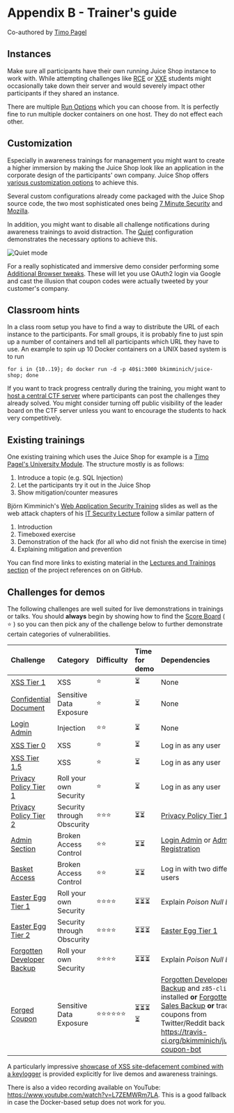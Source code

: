 # Appendix B - Trainer's guide

Co-authored by [Timo Pagel](https://github.com/wurstbrot)

## Instances

Make sure all participants have their own running Juice Shop instance to
work with. While attempting challenges like
[RCE](../part2/insecure-deserialization.md) or [XXE](../part2/xxe.md)
students might occasionally take down their server and would severely
impact other participants if they shared an instance.

There are multiple [Run Options](../part1/running.md#run-options) which
you can choose from. It is perfectly fine to run multiple docker
containers on one host. They do not effect each other.

## Customization

Especially in awareness trainings for management you might want to
create a higher immersion by making the Juice Shop look like an
application in the corporate design of the participants' own company.
Juice Shop offers
[various customization options](../part1/customization.md) to achieve
this.

Several custom configurations already come packaged with the Juice Shop
source code, the two most sophisticated ones being
[7 Minute Security](https://github.com/bkimminich/juice-shop/blob/master/config/7ms.yml)
and
[Mozilla](https://github.com/bkimminich/juice-shop/blob/master/config/mozilla.yml).

In addition, you might want to disable all challenge notifications
during awareness trainings to avoid distraction. The
[Quiet](https://github.com/bkimminich/juice-shop/blob/master/config/quiet.yml)
configuration demonstrates the necessary options to achieve this.

![Quiet mode](https://raw.githubusercontent.com/bkimminich/pwning-juice-shop/master/appendix/img/quiet_mode.png)

For a really sophisticated and immersive demo consider performing some
[Additional Browser tweaks](../part1/customization.md#additional-browser-tweaks).
These will let you use OAuth2 login via Google and cast the illusion
that coupon codes were actually tweeted by your customer's company.

## Classroom hints

In a class room setup you have to find a way to distribute the URL of
each instance to the participants. For small groups, it is probably fine
to just spin up a number of containers and tell all participants which
URL they have to use. An example to spin up 10 Docker containers on a
UNIX based system is to run

```
for i in {10..19}; do docker run -d -p 40$i:3000 bkimminich/juice-shop; done
```

If you want to track progress centrally during the training, you might
want to [host a central CTF server](../part1/ctf.md) where participants
can post the challenges they already solved. You might consider turning
off public visibility of the leader board on the CTF server unless you
want to encourage the students to hack very competitively.

## Existing trainings

One existing training which uses the Juice Shop for example is a
[Timo Pagel's University Module](https://drive.google.com/open?id=1ITkTAALjZJnGV-hhAZ-zQfNx1sVTzlA2UlWD0s270ig).
The structure mostly is as follows:

1. Introduce a topic (e.g. SQL Injection)
2. Let the participants try it out in the Juice Shop
3. Show mitigation/counter measures

Björn Kimminich's
[Web Application Security Training](https://www.slideshare.net/BjrnKimminich/web-application-security-training-v410)
slides as well as the web attack chapters of his
[IT Security Lecture](https://github.com/bkimminich/it-security-lecture)
follow a similar pattern of

1. Introduction
2. Timeboxed exercise
3. Demonstration of the hack (for all who did not finish the exercise in
   time)
4. Explaining mitigation and prevention

You can find more links to existing material in the
[Lectures and Trainings section](https://github.com/bkimminich/juice-shop/blob/master/REFERENCES.md#lectures-and-trainings)
of the project references on on GitHub.

## Challenges for demos

The following challenges are well suited for live demonstrations in
trainings or talks. You should **always** begin by showing how to find
the
[Score Board](../part2/score-board.md#find-the-carefully-hidden-score-board-page)
( :star: ) so you can then pick any of the challenge below to further
demonstrate certain categories of vulnerabilities.

| Challenge                                                                                                                 | Category                   | Difficulty                           | Time for demo                                                                                    | Dependencies                                                                                                                                                                                                                                                                                                                                              |
|:--------------------------------------------------------------------------------------------------------------------------|:---------------------------|:-------------------------------------|:-------------------------------------------------------------------------------------------------|:----------------------------------------------------------------------------------------------------------------------------------------------------------------------------------------------------------------------------------------------------------------------------------------------------------------------------------------------------------|
| [XSS Tier 1](../part2/xss.md#perform-a-dom-xss-attack)                                                                    | XSS                        | :star:                               | :hourglass_flowing_sand:                                                                         | None                                                                                                                                                                                                                                                                                                                                                      |
| [Confidential Document](../part2/sensitive-data-exposure.md#access-a-confidential-document)                               | Sensitive Data Exposure    | :star:                               | :hourglass_flowing_sand:                                                                         | None                                                                                                                                                                                                                                                                                                                                                      |
| [Login Admin](../part2/injection.md#log-in-with-the-administrators-user-account)                                          | Injection                  | :star::star:                         | :hourglass_flowing_sand:                                                                         | None                                                                                                                                                                                                                                                                                                                                                      |
| [XSS Tier 0](../part2/xss.md#perform-a-reflected-xss-attack)                                                              | XSS                        | :star:                               | :hourglass_flowing_sand:                                                                         | Log in as any user                                                                                                                                                                                                                                                                                                                                        |
| [XSS Tier 1.5](../part2/xss.md#perform-an-xss-attack-on-a-legacy-page-within-the-application)                             | XSS                        | :star:                               | :hourglass_flowing_sand:                                                                         | Log in as any user                                                                                                                                                                                                                                                                                                                                        |
| [Privacy Policy Tier 1](../part2/roll-your-own-security.md#read-our-privacy-policy)                                       | Roll your own Security     | :star:                               | :hourglass_flowing_sand:                                                                         | Log in as any user                                                                                                                                                                                                                                                                                                                                        |
| [Privacy Policy Tier 2](../part2/security-through-obscurity.md#prove-that-you-actually-read-our-privacy-policy)           | Security through Obscurity | :star::star::star:                   | :hourglass_flowing_sand::hourglass_flowing_sand:                                                 | [Privacy Policy Tier 1](../part2/roll-your-own-security.md#read-our-privacy-policy)                                                                                                                                                                                                                                                                       |
| [Admin Section](../part2/broken-access-control.md#access-the-administration-section-of-the-store)                         | Broken Access Control      | :star::star:                         | :hourglass_flowing_sand::hourglass_flowing_sand:                                                 | [Login Admin](../part2/injection.md#log-in-with-the-administrators-user-account) or [Admin Registration](../part2/improper-input-validation.md#get-registered-as-admin-user)                                                                                                                                                                              |
| [Basket Access](../part2/broken-access-control.md#view-another-users-shopping-basket)                                     | Broken Access Control      | :star::star:                         | :hourglass_flowing_sand::hourglass_flowing_sand:                                                 | Log in with two different users                                                                                                                                                                                                                                                                                                                           |
| [Easter Egg Tier 1](../part2/roll-your-own-security.md#find-the-hidden-easter-egg)                                        | Roll your own Security     | :star::star::star::star:             | :hourglass_flowing_sand::hourglass_flowing_sand::hourglass_flowing_sand:                         | Explain _Poison Null Byte_                                                                                                                                                                                                                                                                                                                                |
| [Easter Egg Tier 2](../part2/security-through-obscurity.md#apply-some-advanced-cryptanalysis-to-find-the-real-easter-egg) | Security through Obscurity | :star::star::star::star:             | :hourglass_flowing_sand::hourglass_flowing_sand::hourglass_flowing_sand:                         | [Easter Egg Tier 1](../part2/roll-your-own-security.md#find-the-hidden-easter-egg)                                                                                                                                                                                                                                                                        |
| [Forgotten Developer Backup](../part2/roll-your-own-security.md#access-a-developers-forgotten-backup-file)                | Roll your own Security     | :star::star::star::star:             | :hourglass_flowing_sand::hourglass_flowing_sand::hourglass_flowing_sand:                         | Explain _Poison Null Byte_                                                                                                                                                                                                                                                                                                                                |
| [Forged Coupon](../part2/sensitive-data-exposure.md#forge-a-coupon-code-that-gives-you-a-discount-of-at-least-80)         | Sensitive Data Exposure    | :star::star::star::star::star::star: | :hourglass_flowing_sand::hourglass_flowing_sand::hourglass_flowing_sand::hourglass_flowing_sand: | [Forgotten Developer Backup](../part2/roll-your-own-security.md#access-a-developers-forgotten-backup-file) and `z85-cli` installed **or** [Forgotten Sales Backup](../part2/security-misconfiguration.md#access-a-salesmans-forgotten-backup-file) **or** tracing coupons from Twitter/Reddit back to <https://travis-ci.org/bkimminich/juicy-coupon-bot> |

A particularly impressive
[showcase of XSS site-defacement combined with a keylogger](https://github.com/wurstbrot/shake-logger)
is provided explicitly for live demos and awareness trainings.

There is also a video recording available on YouTube:
<https://www.youtube.com/watch?v=L7ZEMWRm7LA>. This is a good fallback
in case the Docker-based setup does not work for you.
